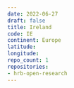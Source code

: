 ```yaml
---
date: 2022-06-27
draft: false
title: Ireland
code: IE
continent: Europe
latitude:
longitude:
repo_count: 1
repositories:
- hrb-open-research
---
```



